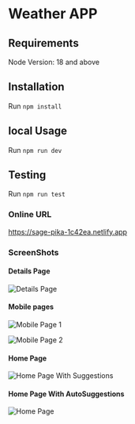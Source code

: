 # Weather APP

## Requirements
Node Version: 18 and above

## Installation
Run `npm install`

## local Usage
Run `npm run dev`

## Testing
Run `npm run test`

### Online URL
https://sage-pika-1c42ea.netlify.app


### ScreenShots

#### Details Page
![Details Page](https://res.cloudinary.com/dsph6hnfu/image/upload/v1706984755/zar3knw5fsdpxvy3qn2f.png)

#### Mobile pages
![Mobile Page 1](https://res.cloudinary.com/dsph6hnfu/image/upload/v1706984753/byalfmooeapbcs7sh5aj.png)

![Mobile Page 2](https://res.cloudinary.com/dsph6hnfu/image/upload/v1706984750/uyklukoqcfumm63pauk7.png)

####  Home Page
![Home Page With Suggestions](https://res.cloudinary.com/dsph6hnfu/image/upload/v1706984751/hkp9jtjnpvxpyuf4a2fi.png)


#### Home Page With AutoSuggestions
![Home Page](https://res.cloudinary.com/dsph6hnfu/image/upload/v1706984752/bcupkpzmoo5aeopkirix.png)